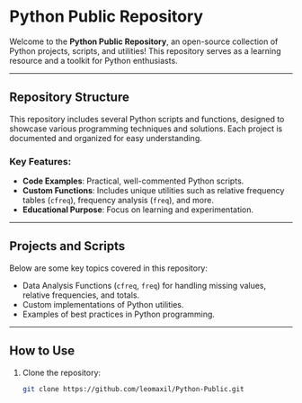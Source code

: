 # Python Public Repository

Welcome to the **Python Public Repository**, an open-source collection of Python projects, scripts, and utilities! This repository serves as a learning resource and a toolkit for Python enthusiasts.

---

## Repository Structure
This repository includes several Python scripts and functions, designed to showcase various programming techniques and solutions. Each project is documented and organized for easy understanding.

### Key Features:
- **Code Examples**: Practical, well-commented Python scripts.
- **Custom Functions**: Includes unique utilities such as relative frequency tables (`cfreq`), frequency analysis (`freq`), and more.
- **Educational Purpose**: Focus on learning and experimentation.

---

## Projects and Scripts
Below are some key topics covered in this repository:
- Data Analysis Functions (`cfreq`, `freq`) for handling missing values, relative frequencies, and totals.
- Custom implementations of Python utilities.
- Examples of best practices in Python programming.

---

## How to Use
1. Clone the repository:
   ```bash
   git clone https://github.com/leomaxil/Python-Public.git
